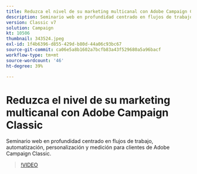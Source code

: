 ```yaml
---
title: Reduzca el nivel de su marketing multicanal con Adobe Campaign Classic
description: Seminario web en profundidad centrado en flujos de trabajo, automatización, personalización y medición para clientes de Adobe Campaign Classic.
version: Classic v7
solution: Campaign
kt: 10506
thumbnail: 343524.jpeg
exl-id: 1f4b6396-d855-429d-b80d-44a06c93bc67
source-git-commit: ca06e5a8b1602a7bcfb83a43f529680a5a96bacf
workflow-type: tm+mt
source-wordcount: '46'
ht-degree: 39%

---
```


# Reduzca el nivel de su marketing multicanal con Adobe Campaign Classic

Seminario web en profundidad centrado en flujos de trabajo, automatización, personalización y medición para clientes de Adobe Campaign Classic.

>[!VIDEO](https://video.tv.adobe.com/v/343524/?quality=12&learn=on)
